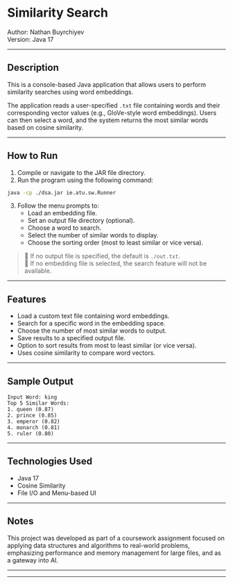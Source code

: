# Similarity Search

Author: Nathan Buyrchiyev  
Version: Java 17

---

## Description

This is a console-based Java application that allows users to perform similarity searches using word embeddings.

The application reads a user-specified `.txt` file containing words and their corresponding vector values (e.g., GloVe-style word embeddings). Users can then select a word, and the system returns the most similar words based on cosine similarity.

---

## How to Run

1. Compile or navigate to the JAR file directory.
2. Run the program using the following command:

```bash
java -cp ./dsa.jar ie.atu.sw.Runner
```

3. Follow the menu prompts to:
   - Load an embedding file.
   - Set an output file directory (optional).
   - Choose a word to search.
   - Select the number of similar words to display.
   - Choose the sorting order (most to least similar or vice versa).

> 🔸 If no output file is specified, the default is `./out.txt`.  
> 🔸 If no embedding file is selected, the search feature will not be available.

---

## Features

- Load a custom text file containing word embeddings.
- Search for a specific word in the embedding space.
- Choose the number of most similar words to output.
- Save results to a specified output file.
- Option to sort results from most to least similar (or vice versa).
- Uses cosine similarity to compare word vectors.

---

## Sample Output

```
Input Word: king  
Top 5 Similar Words:
1. queen (0.87)
2. prince (0.85)
3. emperor (0.82)
4. monarch (0.81)
5. ruler (0.80)
```

---

##  Technologies Used

- Java 17
- Cosine Similarity
- File I/O and Menu-based UI

---

## Notes

This project was developed as part of a coursework assignment focused on applying data structures and algorithms to real-world problems, emphasizing performance and memory management for large files, and as a gateway into AI.

---



---
